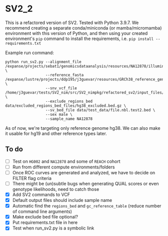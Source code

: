 # SV2_2
This is a refactored version of SV2. Tested with Python 3.9.7. We recommend creating a separate conda/miniconda (or mamba/micromamba) environment with this version of Python, and then using your created environment's `pip` command to install the requirements, i.e. `pip install --requirements.txt`

Example run command:
```
python run_sv2.py --alignment_file /expanse/projects/sebat1/genomicsdataanalysis/resources/NA12878/illumina_platinum_pedigree/NA12878.alt_bwamem_GRCh38DH.20150706.CEU.illumina_platinum_ped.cram \
                  --reference_fasta /expanse/lustre/projects/ddp195/j3guevar/resources/GRCh38_reference_genome/GRCh38_full_analysis_set_plus_decoy_hla.fa \
                  --snv_vcf_file /home/j3guevar/tests/SV2_nim/src/SV2_nimpkg/refactored_sv2/input_files/NA12878.vcf.gz \
                  --exclude_regions_bed data/excluded_regions_bed_files/hg38_excluded.bed.gz \
                  --sv_bed_file data/test_data/file.nbl.test2.bed \
                  --sex male \
                  --sample_name NA12878
```

As of now, we're targeting only reference genome hg38. We can also make it usable for hg19 and other reference types later.

## To do
- [ ] Test on `HG002` and `NA12878` and some of `REACH` cohort
- [ ] Run from different compute environments/folders
- [ ] Once ROC curves are generated and analyzed, we have to decide on FILTER flag criteria
- [ ] There might be (un)subtle bugs when generating QUAL scores or even genotype likelihoods, need to catch those
- [x] Add SV2 commands to VCF 
- [x] Default output files should include sample name 
- [x] Automatic find the `regions_bed` and `gc_reference_table` (reduce number of command line arguments)
- [x] Make exclude bed file optional? 
- [x] Put requirements.txt file in here 
- [x] Test when run_sv2.py is a symbolic link
